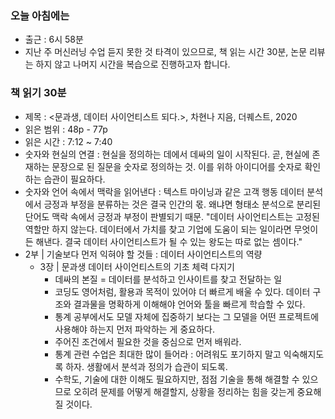 ### 오늘 아침에는
 - 출근 : 6시 58분 
 - 지난 주 머신러닝 수업 듣지 못한 것 타격이 있으므로, 책 읽는 시간 30분, 논문 리뷰는 하지 않고 나머지 시간을 복습으로 진행하고자 합니다. 

### 책 읽기 30분
 - 제목 : <문과생, 데이터 사이언티스트 되다.>, 차현나 지음, 더퀘스트, 2020
 - 읽은 범위 : 48p - 77p
 - 읽은 시간 : 7:12 ~ 7:40
 - 숫자와 현실의 연결 : 현실을 정의하는 데에서 데싸의 일이 시작된다. 곧, 현실에 존재하는 문장으로 된 질문을 숫자로 정의하는 것. 이를 위하 아이디어를 숫자로 확인하는 습관이 필요하다. 
 - 숫자와 언어 속에서 맥락을 읽어낸다 : 텍스트 마이닝과 같은 고객 행동 데이터 분석에서 긍정과 부정을 분류하는 것은 결국 인간의 몫. 왜냐면 형태소 분석으로 분리된 단어도 맥락 속에서 긍정과 부정이 판별되기 때문. "데이터 사이언티스트는 고정된 역할만 하지 않는다. 데이터에서 가치를 찾고 기업에 도움이 되는 일이라면 무엇이든 해낸다. 결국 데이터 사이언티스트가 될 수 있는 왕도는 따로 없는 셈이다."
 - 2부 | 기술보다 먼저 익혀야 할 것들 : 데이터 사이언티스트의 역량
    * 3장 | 문과생 데이터 사이언티스트의 기초 체력 다지기
        - 데싸의 본질 = 데이터를 분석하고 인사이트를 찾고 전달하는 일
        - 코딩도 영어처럼, 활용과 목적이 있어야 더 빠르게 배울 수 있다. 데이터 구조와 결과물을 명확하게 이해해야 언어와 툴을 빠르게 학습할 수 있다. 
        - 통계 공부에서도 모델 자체에 집중하기 보다는 그 모델을 어떤 프로젝트에 사용해야 하는지 먼저 파악하는 게 중요하다. 
        - 주어진 조건에서 필요한 것을 중심으로 먼저 배워라. 
        - 통계 관련 수업은 최대한 많이 들어라 : 어려워도 포기하지 말고 익숙해지도록 하자. 생활에서 분석과 정의가 습관이 되도록.
        - 수학도, 기술에 대한 이해도 필요하지만, 점점 기술을 통해 해결할 수 있으므로 오히려 문제를 어떻게 해결할지, 상황을 정리하는 힘을 갖는게 중요해질 것이다.


